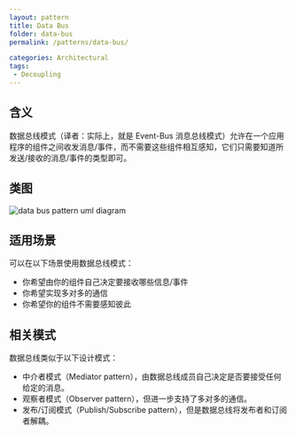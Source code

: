 ```yaml
---
layout: pattern
title: Data Bus
folder: data-bus
permalink: /patterns/data-bus/

categories: Architectural
tags:
 - Decoupling
---
```


## 含义

数据总线模式（译者：实际上，就是 Event-Bus 消息总线模式）允许在一个应用程序的组件之间收发消息/事件，而不需要这些组件相互感知，它们只需要知道所发送/接收的消息/事件的类型即可。

## 类图
![data bus pattern uml diagram](../../data-bus/etc/data-bus.urm.png "Data Bus pattern")

## 适用场景
可以在以下场景使用数据总线模式：

* 你希望由你的组件自己决定要接收哪些信息/事件
* 你希望实现多对多的通信
* 你希望你的组件不需要感知彼此

## 相关模式
数据总线类似于以下设计模式：

* 中介者模式（Mediator pattern），由数据总线成员自己决定是否要接受任何给定的消息。
* 观察者模式（Observer pattern），但进一步支持了多对多的通信。
* 发布/订阅模式（Publish/Subscribe pattern），但是数据总线将发布者和订阅者解耦。